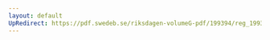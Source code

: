 ```yaml
---
layout: default
UpRedirect: https://pdf.swedeb.se/riksdagen-volumeG-pdf/199394/reg_199394/reg_199394_0010.pdf
---
```

